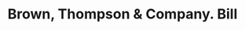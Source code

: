 ---
doi: 10.7916/D8MG91JF
date_other: '1880'
date_other_textual: 1880-1889
form: printed ephemera
genre:
- Invoices
name:
- Brown, Thompson & Company
object_in_context_url: https://biggert.cul.columbia.edu/items/view/ave_biggert_00069
subject_hierarchical_geographic:
- Hartford, Connecticut, United States
subject_name:
- Brown, Thompson & Company
title: Brown, Thompson & Company. Bill
sort_title: Brown, Thompson & Company. Bill
call_number: ave_biggert_00069
coordinates:
- 41.7625,-72.67416666666666
pid: ave_biggert_00069
identifiers: ave_biggert_00069
thumbnail: https://derivativo-3.library.columbia.edu/iiif/2/ldpd:342936/full/!256,256/0/native.jpg
permalink: /biggert/ave_biggert_00069/
layout: iiif-image-page
---